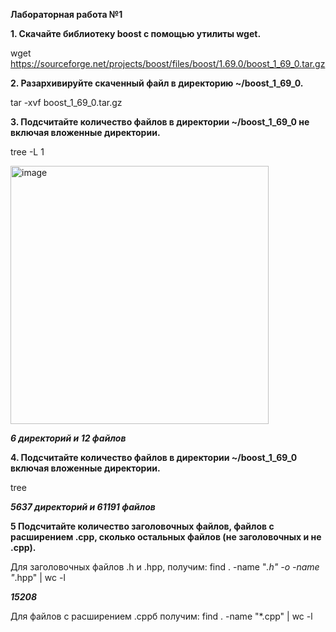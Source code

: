 **Лабораторная работа №1**

**1. Скачайте библиотеку boost с помощью утилиты wget.**

wget https://sourceforge.net/projects/boost/files/boost/1.69.0/boost_1_69_0.tar.gz

**2. Разархивируйте скаченный файл в директорию ~/boost_1_69_0.**

tar -xvf boost_1_69_0.tar.gz

**3. Подсчитайте количество файлов в директории ~/boost_1_69_0 не включая вложенные директории.**

tree -L 1

<img width="413" alt="image" src="https://user-images.githubusercontent.com/126329578/221964277-4f9d6ffd-d145-4bc8-b5d9-ae126eb3d60a.png">

**_6 директорий и 12 файлов_**

**4. Подсчитайте количество файлов в директории ~/boost_1_69_0 включая вложенные директории.**

tree

**_5637 директорий и 61191 файлов_**

**5 Подсчитайте количество заголовочных файлов, файлов с расширением .cpp, сколько остальных файлов (не заголовочных и не .cpp).**

Для заголовочных файлов .h и .hpp, получим: find . -name "*.h" -o -name "*.hpp" | wc -l

**_15208_**

Для файлов с расширением .cppб получим: find . -name "*.cpp" | wc -l
